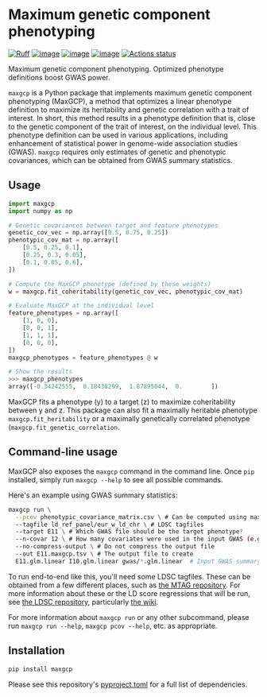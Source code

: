 # Maximum genetic component phenotyping

[![Ruff](https://img.shields.io/endpoint?url=https://raw.githubusercontent.com/astral-sh/ruff/main/assets/badge/v2.json)](https://github.com/astral-sh/ruff)
[![image](https://img.shields.io/pypi/v/maxgcp)](https://pypi.python.org/pypi/maxgcp)
[![image](https://img.shields.io/pypi/l/maxgcp)](https://pypi.python.org/pypi/maxgcp)
[![image](https://img.shields.io/pypi/pyversions/maxgcp)](https://pypi.python.org/pypi/maxgcp)
[![Actions status](https://img.shields.io/github/actions/workflow/status/tatonetti-lab/maxgcp/test.yml?branch=main&label=actions)](https://github.com/tatonetti-lab/maxgcp/actions)

Maximum genetic component phenotyping. Optimized phenotype definitions boost GWAS power.

`maxgcp` is a Python package that implements maximum genetic component phenotyping (MaxGCP), a method that optimizes a linear phenotype definition to maximize its heritability and genetic correlation with a trait of interest.
In short, this method results in a phenotype definition that is, close to the genetic component of the trait of interest, on the individual level.
This phenotype definition can be used in various applications, including enhancement of statistical power in genome-wide association studies (GWAS).
`maxgcp` requires only estimates of genetic and phenotypic covariances, which can be obtained from GWAS summary statistics.

## Usage

```python
import maxgcp
import numpy as np

# Genetic covariances between target and feature phenotypes
genetic_cov_vec = np.array([0.5, 0.75, 0.25])
phenotypic_cov_mat = np.array([
    [0.5, 0.25, 0.1],
    [0.25, 0.3, 0.05],
    [0.1, 0.05, 0.6],
])

# Compute the MaxGCP phenotype (defined by these weights)
w = maxgcp.fit_coheritability(genetic_cov_vec, phenotypic_cov_mat)

# Evaluate MaxGCP at the individual level
feature_phenotypes = np.array([
    [1, 0, 0],
    [0, 0, 1],
    [1, 1, 1],
    [0, 0, 0],
])
maxgcp_phenotypes = feature_phenotypes @ w

# Show the results
>>> maxgcp_phenotypes
array([-0.34242555,  0.18438299,  1.87895044,  0.        ])
```

MaxGCP fits a phenotype (y) to a target (z) to maximize coheritability between y and z.
This package can also fit a maximally heritable phenotype `maxgcp.fit_heritability` or a maximally genetically correlated phenotype (`maxgcp.fit_genetic_correlation`.

## Command-line usage

MaxGCP also exposes the `maxgcp` command in the command line.
Once `pip` installed, simply run `maxgcp --help` to see all possible commands.

Here's an example using GWAS summary statistics:

```bash
maxgcp run \
  --pcov phenotypic_covariance_matrix.csv \ # Can be computed using maxgcp pcov
  --tagfile ld_ref_panel/eur_w_ld_chr \ # LDSC tagfiles
  --target E11 \ # Which GWAS file should be the target phenotype?
  --n-covar 12 \ # How many covariates were used in the input GWAS (e.g. age+sex+PC1+...+PC10 = 12)
  --no-compress-output \ # Do not compress the output file
  --out E11.maxgcp.tsv \ # The output file to create
  E11.glm.linear I10.glm.linear gwas/*.glm.linear  # Input GWAS summary statistic files
```

To run end-to-end like this, you'll need some LDSC tagfiles.
These can be obtained from a few different places, such as [the MTAG repository](https://github.com/JonJala/mtag/tree/9e17f3cf1fbcf57b6bc466daefdc51fd0de3c5dc/ld_ref_panel).
For more information about these or the LD score regressions that will be run, see [the LDSC repository](https://github.com/bulik/ldsc), particularly [the wiki](https://github.com/bulik/ldsc/wiki).

For more information about `maxgcp run` or any other subcommand, please run `maxgcp run --help`, `maxgcp pcov --help`, etc. as appropriate.

## Installation

```bash
pip install maxgcp
```

Please see this repository's [pyproject.toml](pyproject.toml) for a full list of dependencies.
